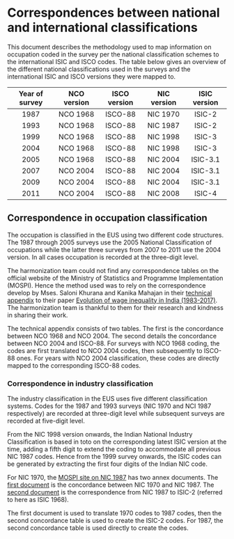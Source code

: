 # Correspondences between national and international classifications

This document describes the methodology used to map information on occupation coded in the survey per the national classification schemes to the international ISIC and ISCO codes. The table below gives an overview of the different national classifications used in the surveys and the international ISIC and ISCO versions they were mapped to.

| Year of survey	| NCO version	| ISCO version	| NIC version	| ISIC version	|
| :----:		| :----:	| :----:	| :----:	| :----:	|
| 1987			| NCO 1968	| ISCO-88	| NIC 1970	| ISIC-2	|
| 1993			| NCO 1968	| ISCO-88	| NIC 1987	| ISIC-2	|
| 1999			| NCO 1968	| ISCO-88	| NIC 1998	| ISIC-3	|
| 2004			| NCO 1968	| ISCO-88	| NIC 1998	| ISIC-3	|
| 2005			| NCO 1968	| ISCO-88	| NIC 2004	| ISIC-3.1	|
| 2007			| NCO 2004	| ISCO-88	| NIC 2004	| ISIC-3.1	|
| 2009			| NCO 2004	| ISCO-88	| NIC 2004	| ISIC-3.1	|
| 2011			| NCO 2004	| ISCO-88	| NIC 2008	| ISIC-4	|

## Correspondence in occupation classification

The occupation is classified in the EUS using two different code structures. The 1987 through 2005 surveys use the 2005 National Classification of occupations while the latter three surveys from 2007 to 2011 use the 2004 version. In all cases occupation is recorded at the three-digit level.

The harmonization team could not find any correspondence tables on the official website of the Ministry of Statistics and Programme Implementation (MOSPI). Hence the method used was to rely on the correspondence develop by Mses. Saloni Khurana and Kanika Mahajan in their [technical appendix](/Support/Country%20Survey%20Details/IND/EUS/utilities/NCO_concordance.pdf) to their paper [Evolution of wage inequality in India (1983-2017)](/Support/Country%20Survey%20Details/IND/EUS/utilities/wp2020-167.pdf). The harmonization team is thankful to them for their research and kindness in sharing their work.

The technical appendix consists of two tables. The first is the concordance between NCO 1968 and NCO 2004. The second details the concordance between NCO 2004 and ISCO-88. For surveys with NCO 1968 coding, the codes are first translated to NCO 2004 codes, then subsequently to ISCO-88 ones. For years with NCO 2004 classification, these codes are directly mapped to the corresponding ISCO-88 codes.

### Correspondence in industry classification

The industry classification in the EUS uses five different classification systems. Codes for the 1987 and 1993 surveys (NIC 1970 and NCI 1987 respectively) are recorded at three-digit level while subsequent surveys are recorded at five-digit level.

From the NIC 1998 version onwards, the Indian National Industry Classification is based in toto on the corresponding latest ISIC version at the time, adding a fifth digit to extend the coding to accommodate all previous NIC 1987 codes. Hence from the 1999 survey onwards, the ISIC codes can be generated by extracting the first four digits of the Indian NIC code.

For NIC 1970, the [MOSPI site on NIC 1987](http://mospi.nic.in/classification/national-industrial-classification/national-industrial-classification-1987) has two annex documents. The [first document](/Support/Country%20Survey%20Details/IND/EUS/utilities/annexure_1_NIC1987.pdf) is the concordance between NIC 1970 and NIC 1987. The [second document](/Support/Country%20Survey%20Details/IND/EUS/utilities/annexure_2_NIC1987.pdf) is the correspondence from NIC 1987 to ISIC-2 (referred to here as ISIC 1968).

The first document is used to translate 1970 codes to 1987 codes, then the second concordance table is used to create the ISIC-2 codes. For 1987, the second concordance table is used directly to create the codes.
